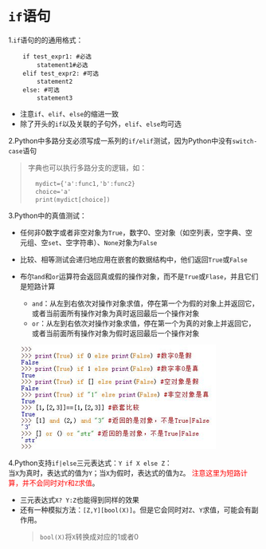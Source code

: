 <!--
    作者：华校专
    email: huaxz1986@163.com
**  本文档可用于个人学习目的，不得用于商业目的  **
-->
# `if`语句
1.`if`语句的的通用格式：

```
	if test_expr1: #必选
		statement1#必选
	elif test_expr2: #可选
		statement2
	else: #可选
		statement3
```

* 注意`if`、`elif`、`else`的缩进一致
* 除了开头的`if`以及关联的子句外，`elif`、`else`均可选

2.Python中多路分支必须写成一系列的`if/elif`测试，因为Python中没有`switch-case`语句
>字典也可以执行多路分支的逻辑，如：
>
>```
>	mydict={'a':func1,'b':func2}
>	choice='a'
>	print(mydict[choice])
>```

3.Python中的真值测试：

* 任何非0数字或者非空对象为`True`，数字0、空对象（如空列表，空字典、空元组、空`set`、空字符串）、`None`对象为`False`
* 比较、相等测试会递归地应用在嵌套的数据结构中，他们返回`True`或`False`
* 布尔`and`和`or`运算符会返回真或假的操作对象，而不是`True`或`Flase`，并且它们是短路计算
	* `and`：从左到右依次对操作对象求值，停在第一个为假的对象上并返回它，或者当前面所有操作对象为真时返回最后一个操作对象
	* `or`：从左到右依次对操作对象求值，停在第一个为真的对象上并返回它，或者当前面所有操作对象为假时返回最后一个操作对象

  ![Python中的真假测试](../imgs/python_13_1.JPG)

4.Python支持`if|else`三元表达式：`Y if X else Z`：  
  当`X`为真时，表达式的值为`Y`；当`X`为假时，表达式的值为`Z`。
  <font color='red'>注意这里为短路计算，并不会同时对`Y`和`Z`求值</font>。

* 三元表达式`X? Y:Z`也能得到同样的效果
* 还有一种模拟方法：`[Z,Y][bool(X)]`。但是它会同时对`Z`、`Y`求值，可能会有副作用。
	> `bool(X)`将`X`转换成对应的1或者0
	

